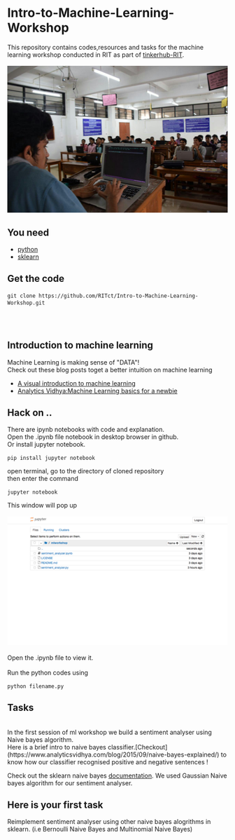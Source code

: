 # Intro-to-Machine-Learning-Workshop
This repository contains codes,resources and tasks for the machine learning workshop conducted in RIT as part of [tinkerhub-RIT](https://www.facebook.com/TinkerHubRIT/?ref=bookmarks).
</br></br>
![ml workshop](mlworkshop.jpg?raw=true "mlworkshop")
## You need
* [python](https://www.python.org)
* [sklearn](http://scikit-learn.org/stable/)
## Get the code

```
git clone https://github.com/RITct/Intro-to-Machine-Learning-Workshop.git
```
</br></br>
## Introduction to machine learning
Machine Learning is making sense of "DATA"!
</br>
Check out these blog posts toget a better intuition on machine learning
* [A visual introduction to machine learning](http://www.r2d3.us/visual-intro-to-machine-learning-part-1/)
* [Analytics Vidhya:Machine Learning basics for a newbie](https://www.analyticsvidhya.com/blog/2015/06/machine-learning-basics/)

## Hack on ..

There are ipynb notebooks with code and explanation. </br> Open the .ipynb file notebook in desktop browser in github.</br>
Or install jupyter notebook.
```
pip install jupyter notebook
```
open terminal, go to the directory of cloned repository</br> 
then enter the command 
```
jupyter notebook
``` 
This window will pop up
</br></br>
![jupyter notebook](jupyter.png?raw=true "jupyter notebook")
</br></br>
Open the .ipynb file to view it.
</br></br>
Run the python codes using

```
python filename.py
``` 

## Tasks
</br>
In the first session of ml workshop we build a sentiment analyser using Naive bayes algorithm.
</br>
Here is a brief intro to naive bayes classifier.[Checkout](https://www.analyticsvidhya.com/blog/2015/09/naive-bayes-explained/) to know how our classifier recognised positive and negative sentences !
</br>

Check out the sklearn naive bayes [documentation](http://scikit-learn.org/stable/modules/naive_bayes.html). We used Gaussian Naive bayes algorithm for our sentiment analyser.


## Here is your first task


Reimplement sentiment analyser using other naive bayes alogrithms in sklearn. (i.e  Bernoulli Naive Bayes and Multinomial Naive Bayes)
 
